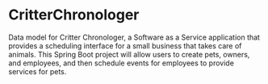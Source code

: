 # CritterChronologer

Data model for Critter Chronologer, a Software as a Service application that provides a scheduling interface
for a small business that takes care of animals. This Spring Boot project will allow users to create pets,
owners, and employees, and then schedule events for employees to provide services for pets.
